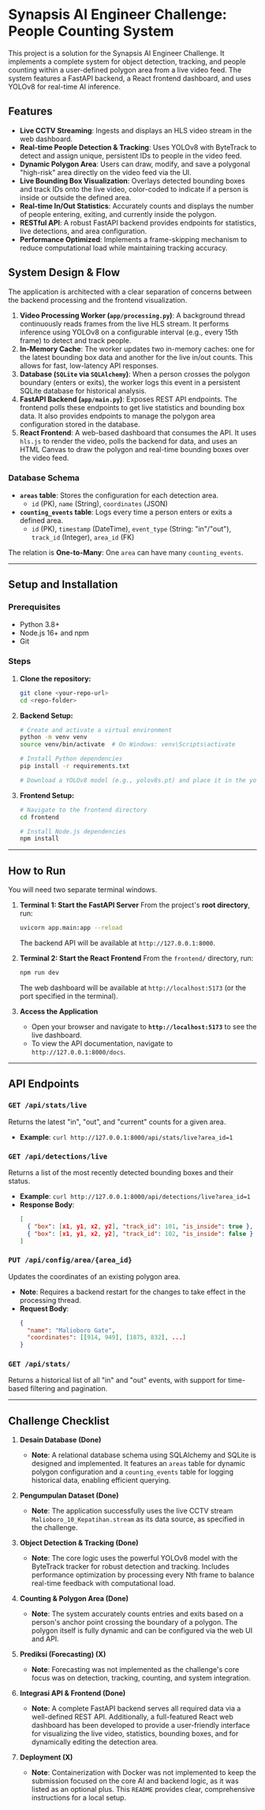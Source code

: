# Synapsis AI Engineer Challenge: People Counting System

This project is a solution for the Synapsis AI Engineer Challenge. It implements a complete system for object detection, tracking, and people counting within a user-defined polygon area from a live video feed. The system features a FastAPI backend, a React frontend dashboard, and uses YOLOv8 for real-time AI inference.

## Features

*   **Live CCTV Streaming**: Ingests and displays an HLS video stream in the web dashboard.
*   **Real-time People Detection & Tracking**: Uses YOLOv8 with ByteTrack to detect and assign unique, persistent IDs to people in the video feed.
*   **Dynamic Polygon Area**: Users can draw, modify, and save a polygonal "high-risk" area directly on the video feed via the UI.
*   **Live Bounding Box Visualization**: Overlays detected bounding boxes and track IDs onto the live video, color-coded to indicate if a person is inside or outside the defined area.
*   **Real-time In/Out Statistics**: Accurately counts and displays the number of people entering, exiting, and currently inside the polygon.
*   **RESTful API**: A robust FastAPI backend provides endpoints for statistics, live detections, and area configuration.
*   **Performance Optimized**: Implements a frame-skipping mechanism to reduce computational load while maintaining tracking accuracy.

## System Design & Flow

The application is architected with a clear separation of concerns between the backend processing and the frontend visualization.



1.  **Video Processing Worker (`app/processing.py`)**: A background thread continuously reads frames from the live HLS stream. It performs inference using YOLOv8 on a configurable interval (e.g., every 15th frame) to detect and track people.
2.  **In-Memory Cache**: The worker updates two in-memory caches: one for the latest bounding box data and another for the live in/out counts. This allows for fast, low-latency API responses.
3.  **Database (`SQLite` via `SQLAlchemy`)**: When a person crosses the polygon boundary (enters or exits), the worker logs this event in a persistent SQLite database for historical analysis.
4.  **FastAPI Backend (`app/main.py`)**: Exposes REST API endpoints. The frontend polls these endpoints to get live statistics and bounding box data. It also provides endpoints to manage the polygon area configuration stored in the database.
5.  **React Frontend**: A web-based dashboard that consumes the API. It uses `hls.js` to render the video, polls the backend for data, and uses an HTML Canvas to draw the polygon and real-time bounding boxes over the video feed.

### Database Schema

*   **`areas` table**: Stores the configuration for each detection area.
    *   `id` (PK), `name` (String), `coordinates` (JSON)
*   **`counting_events` table**: Logs every time a person enters or exits a defined area.
    *   `id` (PK), `timestamp` (DateTime), `event_type` (String: "in"/"out"), `track_id` (Integer), `area_id` (FK)

The relation is **One-to-Many**: One `area` can have many `counting_events`.

---

## Setup and Installation

### Prerequisites
*   Python 3.8+
*   Node.js 16+ and npm
*   Git

### Steps
1.  **Clone the repository:**
    ```bash
    git clone <your-repo-url>
    cd <repo-folder>
    ```

2.  **Backend Setup:**
    ```bash
    # Create and activate a virtual environment
    python -m venv venv
    source venv/bin/activate  # On Windows: venv\Scripts\activate

    # Install Python dependencies
    pip install -r requirements.txt

    # Download a YOLOv8 model (e.g., yolov8s.pt) and place it in the yolo_model/ directory.
    ```

3.  **Frontend Setup:**
    ```bash
    # Navigate to the frontend directory
    cd frontend

    # Install Node.js dependencies
    npm install
    ```

---

## How to Run

You will need two separate terminal windows.

1.  **Terminal 1: Start the FastAPI Server**
    From the project's **root directory**, run:
    ```bash
    uvicorn app.main:app --reload
    ```
    The backend API will be available at `http://127.0.0.1:8000`.

2.  **Terminal 2: Start the React Frontend**
    From the `frontend/` directory, run:
    ```bash
    npm run dev
    ```
    The web dashboard will be available at `http://localhost:5173` (or the port specified in the terminal).

3.  **Access the Application**
    *   Open your browser and navigate to **`http://localhost:5173`** to see the live dashboard.
    *   To view the API documentation, navigate to `http://127.0.0.1:8000/docs`.

---

## API Endpoints

### `GET /api/stats/live`
Returns the latest "in", "out", and "current" counts for a given area.
*   **Example**: `curl http://127.0.0.1:8000/api/stats/live?area_id=1`

### `GET /api/detections/live`
Returns a list of the most recently detected bounding boxes and their status.
*   **Example**: `curl http://127.0.0.1:8000/api/detections/live?area_id=1`
*   **Response Body**:
    ```json
    [
      { "box": [x1, y1, x2, y2], "track_id": 101, "is_inside": true },
      { "box": [x1, y1, x2, y2], "track_id": 102, "is_inside": false }
    ]
    ```

### `PUT /api/config/area/{area_id}`
Updates the coordinates of an existing polygon area.
*   **Note**: Requires a backend restart for the changes to take effect in the processing thread.
*   **Request Body**:
    ```json
    {
      "name": "Malioboro Gate",
      "coordinates": [[914, 949], [1875, 832], ...]
    }
    ```

### `GET /api/stats/`
Returns a historical list of all "in" and "out" events, with support for time-based filtering and pagination.

---

## Challenge Checklist

1.  **Desain Database (Done)**
    *   **Note**: A relational database schema using SQLAlchemy and SQLite is designed and implemented. It features an `areas` table for dynamic polygon configuration and a `counting_events` table for logging historical data, enabling efficient querying.

2.  **Pengumpulan Dataset (Done)**
    *   **Note**: The application successfully uses the live CCTV stream `Malioboro_10_Kepatihan.stream` as its data source, as specified in the challenge.

3.  **Object Detection & Tracking (Done)**
    *   **Note**: The core logic uses the powerful YOLOv8 model with the ByteTrack tracker for robust detection and tracking. Includes performance optimization by processing every Nth frame to balance real-time feedback with computational load.

4.  **Counting & Polygon Area (Done)**
    *   **Note**: The system accurately counts entries and exits based on a person's anchor point crossing the boundary of a polygon. The polygon itself is fully dynamic and can be configured via the web UI and API.

5.  **Prediksi (Forecasting) (X)**
    *   **Note**: Forecasting was not implemented as the challenge's core focus was on detection, tracking, counting, and system integration.

6.  **Integrasi API & Frontend (Done)**
    *   **Note**: A complete FastAPI backend serves all required data via a well-defined REST API. Additionally, a full-featured React web dashboard has been developed to provide a user-friendly interface for visualizing the live video, statistics, bounding boxes, and for dynamically editing the detection area.

7.  **Deployment (X)**
    *   **Note**: Containerization with Docker was not implemented to keep the submission focused on the core AI and backend logic, as it was listed as an optional plus. This `README` provides clear, comprehensive instructions for a local setup.